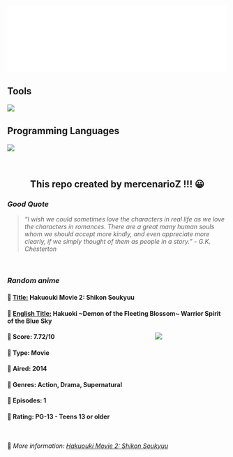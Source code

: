 
<img src="svg/nai.svg" />

<p>
  <h2>Tools</h2>
  <a href="https://skillicons.dev">
    <img src="https://skillicons.dev/icons?i=git,bash,vim,ubuntu,tensorflow,pytorch,docker,raspberrypi" />
  </a>

  <br />

  <h2>Programming Languages</h2>

  <a href="https://skillicons.dev">
    <img src="https://skillicons.dev/icons?i=python,c,cpp" />
  </a>
</p>

<br />

<h2 align="center">This repo created by mercenarioZ !!! 😀</h2>
<h3><i>Good Quote</i></h3>

<blockquote>
<i>
“I wish we could sometimes love the characters in real life as we love the characters in romances. There are a great many human souls whom we should accept more kindly, and even appreciate more clearly, if we simply thought of them as people in a story.” - G.K. Chesterton
</i>
</blockquote>

<br />

<h3><i>Random anime</i></h3>

<h4>
  <strong>🥭 <u>Title:</u></strong> Hakuouki Movie 2: Shikon Soukyuu
</h4>

<h4>🌿 <u>English Title:</u> Hakuoki ~Demon of the Fleeting Blossom~ Warrior Spirit of the Blue Sky</h4>

<img align="right" width="165" src=https://cdn.myanimelist.net/images/anime/12/71796.jpg />

<h4>🌱 Score: 7.72/10</h4>

<h4>🌲 Type: Movie</h4>

<h4>🌴 Aired: 2014</h4>

<h4>🌵 Genres: Action, Drama, Supernatural</h4>

<h4>🥑 Episodes: 1</h4>

<h4>🍏 Rating: PG-13 - Teens 13 or older</h4>

<br />

🍂 *More information: [Hakuouki Movie 2: Shikon Soukyuu](https://myanimelist.net/anime/13119/Hakuouki_Movie_2__Shikon_Soukyuu)*
    